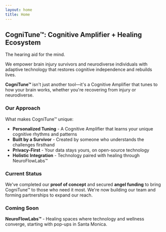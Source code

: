 ```yaml
---
layout: home
title: Home
---
```


## CogniTune™: Cognitive Amplifier + Healing Ecosystem

The hearing aid for the mind.

We empower brain injury survivors and neurodiverse individuals with adaptive technology that restores cognitive independence and rebuilds lives.

**CogniTune™** isn't just another tool—it's a Cognitive Amplifier that tunes to how your brain works, whether you're recovering from injury or neurodiverse.

### Our Approach

What makes CogniTune™ unique:

- **Personalized Tuning** - A Cognitive Amplifier that learns your unique cognitive rhythms and patterns
- **Built by a Survivor** - Created by someone who understands the challenges firsthand
- **Privacy-First** - Your data stays yours, on open-source technology
- **Holistic Integration** - Technology paired with healing through NeuroFlowLabs™

### Current Status

We've completed our **proof of concept** and secured **angel funding** to bring CogniTune™ to those who need it most. We're now building our team and forming partnerships to expand our reach.

### Coming Soon

**NeuroFlowLabs™** - Healing spaces where technology and wellness converge, starting with pop-ups in Santa Monica.
